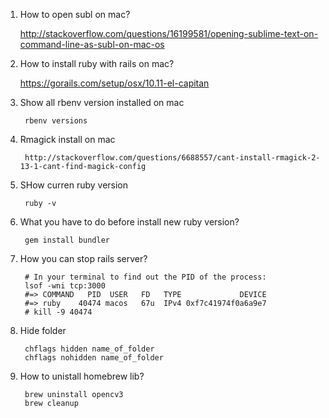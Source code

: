 1. How to open subl on mac?

    http://stackoverflow.com/questions/16199581/opening-sublime-text-on-command-line-as-subl-on-mac-os

2. How to install ruby with rails on mac?
    
    https://gorails.com/setup/osx/10.11-el-capitan

3. Show all rbenv version installed on mac
    
        rbenv versions
5. Rmagick install on mac
        
        http://stackoverflow.com/questions/6688557/cant-install-rmagick-2-13-1-cant-find-magick-config
4. SHow curren ruby version 
    
        ruby -v
5. What you have to do before install new ruby version?
    
        gem install bundler
6. How you can stop rails server?
        
        
        # In your terminal to find out the PID of the process:
        lsof -wni tcp:3000
        #=> COMMAND   PID  USER   FD   TYPE             DEVICE
        #=> ruby    40474 macos   67u  IPv4 0xf7c41974f0a6a9e7
        # kill -9 40474

7. Hide folder
        
        chflags hidden name_of_folder
        chflags nohidden name_of_folder
8. How to unistall homebrew lib?
        
        brew uninstall opencv3
        brew cleanup
